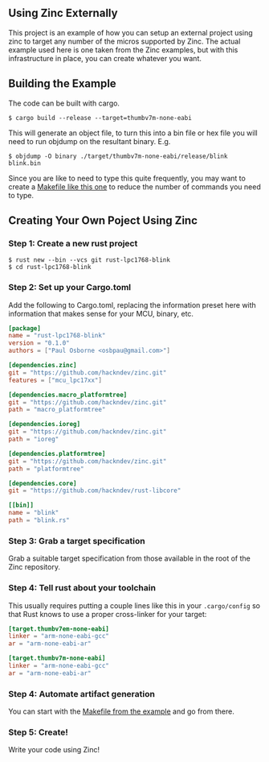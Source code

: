 Using Zinc Externally
----------------------

This project is an example of how you can setup an external project
using zinc to target any number of the micros supported by Zinc.  The
actual example used here is one taken from the Zinc examples, but with
this infrastructure in place, you can create whatever you want.

Building the Example
--------------------

The code can be built with cargo.

```
$ cargo build --release --target=thumbv7m-none-eabi
```

This will generate an object file, to turn this into a bin file or hex
file you will need to run objdump on the resultant binary.  E.g.

```
$ objdump -O binary ./target/thumbv7m-none-eabi/release/blink blink.bin
```

Since you are like to need to type this quite frequently, you may want
to create a [Makefile like this one](Makefile) to reduce the number
of commands you need to type.

Creating Your Own Poject Using Zinc
-----------------------------------

### Step 1: Create a new rust project

```
$ rust new --bin --vcs git rust-lpc1768-blink
$ cd rust-lpc1768-blink
```

### Step 2: Set up your Cargo.toml

Add the following to Cargo.toml, replacing the information preset here
with information that makes sense for your MCU, binary, etc.

```toml
[package]
name = "rust-lpc1768-blink"
version = "0.1.0"
authors = ["Paul Osborne <osbpau@gmail.com>"]

[dependencies.zinc]
git = "https://github.com/hackndev/zinc.git"
features = ["mcu_lpc17xx"]

[dependencies.macro_platformtree]
git = "https://github.com/hackndev/zinc.git"
path = "macro_platformtree"

[dependencies.ioreg]
git = "https://github.com/hackndev/zinc.git"
path = "ioreg"

[dependencies.platformtree]
git = "https://github.com/hackndev/zinc.git"
path = "platformtree"

[dependencies.core]
git = "https://github.com/hackndev/rust-libcore"

[[bin]]
name = "blink"
path = "blink.rs"
```

### Step 3: Grab a target specification

Grab a suitable target specification from those available in the root
of the Zinc repository.

### Step 4: Tell rust about your toolchain

This usually requires putting a couple lines like this in your
`.cargo/config` so that Rust knows to use a proper cross-linker for
your target:

```toml
[target.thumbv7em-none-eabi]
linker = "arm-none-eabi-gcc"
ar = "arm-none-eabi-ar"

[target.thumbv7m-none-eabi]
linker = "arm-none-eabi-gcc"
ar = "arm-none-eabi-ar"
```

### Step 4: Automate artifact generation

You can start with the [Makefile from the example](Makefile) and go
from there.

### Step 5: Create!

Write your code using Zinc!
